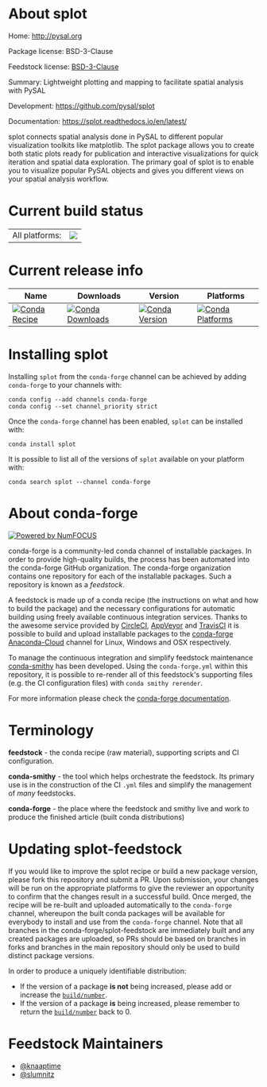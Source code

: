 About splot
===========

Home: http://pysal.org

Package license: BSD-3-Clause

Feedstock license: [BSD-3-Clause](https://github.com/conda-forge/splot-feedstock/blob/master/LICENSE.txt)

Summary: Lightweight plotting and mapping to facilitate spatial analysis with PySAL

Development: https://github.com/pysal/splot

Documentation: https://splot.readthedocs.io/en/latest/

splot connects spatial analysis done in PySAL to different popular visualization
toolkits like matplotlib. The splot package allows you to create both static plots
ready for publication and interactive visualizations for quick iteration and
spatial data exploration. The primary goal of splot is to enable you to visualize
popular PySAL objects and gives you different views on your spatial analysis workflow.


Current build status
====================


<table><tr><td>All platforms:</td>
    <td>
      <a href="https://dev.azure.com/conda-forge/feedstock-builds/_build/latest?definitionId=6714&branchName=master">
        <img src="https://dev.azure.com/conda-forge/feedstock-builds/_apis/build/status/splot-feedstock?branchName=master">
      </a>
    </td>
  </tr>
</table>

Current release info
====================

| Name | Downloads | Version | Platforms |
| --- | --- | --- | --- |
| [![Conda Recipe](https://img.shields.io/badge/recipe-splot-green.svg)](https://anaconda.org/conda-forge/splot) | [![Conda Downloads](https://img.shields.io/conda/dn/conda-forge/splot.svg)](https://anaconda.org/conda-forge/splot) | [![Conda Version](https://img.shields.io/conda/vn/conda-forge/splot.svg)](https://anaconda.org/conda-forge/splot) | [![Conda Platforms](https://img.shields.io/conda/pn/conda-forge/splot.svg)](https://anaconda.org/conda-forge/splot) |

Installing splot
================

Installing `splot` from the `conda-forge` channel can be achieved by adding `conda-forge` to your channels with:

```
conda config --add channels conda-forge
conda config --set channel_priority strict
```

Once the `conda-forge` channel has been enabled, `splot` can be installed with:

```
conda install splot
```

It is possible to list all of the versions of `splot` available on your platform with:

```
conda search splot --channel conda-forge
```


About conda-forge
=================

[![Powered by NumFOCUS](https://img.shields.io/badge/powered%20by-NumFOCUS-orange.svg?style=flat&colorA=E1523D&colorB=007D8A)](http://numfocus.org)

conda-forge is a community-led conda channel of installable packages.
In order to provide high-quality builds, the process has been automated into the
conda-forge GitHub organization. The conda-forge organization contains one repository
for each of the installable packages. Such a repository is known as a *feedstock*.

A feedstock is made up of a conda recipe (the instructions on what and how to build
the package) and the necessary configurations for automatic building using freely
available continuous integration services. Thanks to the awesome service provided by
[CircleCI](https://circleci.com/), [AppVeyor](https://www.appveyor.com/)
and [TravisCI](https://travis-ci.com/) it is possible to build and upload installable
packages to the [conda-forge](https://anaconda.org/conda-forge)
[Anaconda-Cloud](https://anaconda.org/) channel for Linux, Windows and OSX respectively.

To manage the continuous integration and simplify feedstock maintenance
[conda-smithy](https://github.com/conda-forge/conda-smithy) has been developed.
Using the ``conda-forge.yml`` within this repository, it is possible to re-render all of
this feedstock's supporting files (e.g. the CI configuration files) with ``conda smithy rerender``.

For more information please check the [conda-forge documentation](https://conda-forge.org/docs/).

Terminology
===========

**feedstock** - the conda recipe (raw material), supporting scripts and CI configuration.

**conda-smithy** - the tool which helps orchestrate the feedstock.
                   Its primary use is in the construction of the CI ``.yml`` files
                   and simplify the management of *many* feedstocks.

**conda-forge** - the place where the feedstock and smithy live and work to
                  produce the finished article (built conda distributions)


Updating splot-feedstock
========================

If you would like to improve the splot recipe or build a new
package version, please fork this repository and submit a PR. Upon submission,
your changes will be run on the appropriate platforms to give the reviewer an
opportunity to confirm that the changes result in a successful build. Once
merged, the recipe will be re-built and uploaded automatically to the
`conda-forge` channel, whereupon the built conda packages will be available for
everybody to install and use from the `conda-forge` channel.
Note that all branches in the conda-forge/splot-feedstock are
immediately built and any created packages are uploaded, so PRs should be based
on branches in forks and branches in the main repository should only be used to
build distinct package versions.

In order to produce a uniquely identifiable distribution:
 * If the version of a package **is not** being increased, please add or increase
   the [``build/number``](https://docs.conda.io/projects/conda-build/en/latest/resources/define-metadata.html#build-number-and-string).
 * If the version of a package **is** being increased, please remember to return
   the [``build/number``](https://docs.conda.io/projects/conda-build/en/latest/resources/define-metadata.html#build-number-and-string)
   back to 0.

Feedstock Maintainers
=====================

* [@knaaptime](https://github.com/knaaptime/)
* [@slumnitz](https://github.com/slumnitz/)

